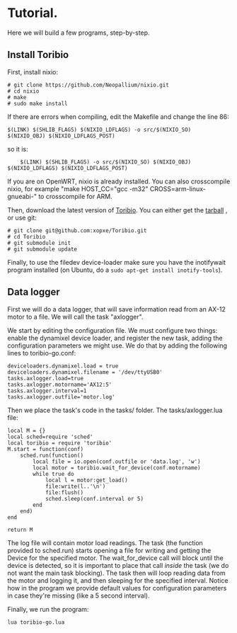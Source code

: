 # Tutorial.

Here we will build a few programs, step-by-step.

## Install Toribio

First, install nixio:

    # git clone https://github.com/Neopallium/nixio.git
    # cd nixio
    # make
    # sudo make install

If there are errors when compiling, edit the Makefile and change the line 86:

	$(LINK) $(SHLIB_FLAGS) $(NIXIO_LDFLAGS) -o src/$(NIXIO_SO) $(NIXIO_OBJ) $(NIXIO_LDFLAGS_POST)

so it is:

    	$(LINK) $(SHLIB_FLAGS) -o src/$(NIXIO_SO) $(NIXIO_OBJ) $(NIXIO_LDFLAGS) $(NIXIO_LDFLAGS_POST)

If you are on OpenWRT, nixio is already installed. You can also crosscompile nixio, for example "make HOST_CC="gcc -m32" CROSS=arm-linux-gnueabi-" to crosscompile for ARM.

Then, download the latest version of [Toribio](https://github.com/xopxe/Toribio). You can either get the [tarball](https://github.com/xopxe/Toribio/tarball/master) , or use git:

    # git clone git@github.com:xopxe/Toribio.git
    # cd Toribio
    # git submodule init
    # git submodule update

Finally, to use the filedev device-loader make sure you have the inotifywait program installed (on Ubuntu, do a `sudo apt-get install inotify-tools`).

## Data logger

First we will do a data logger, that will save information read from an AX-12 motor to a file. We will call the task "axlogger".

We start by editing the configuration file. We must configure two things: enable the dynamixel device loader,
and register the new task, adding the configuration parameters we might use. We do that by adding the following lines to toribio-go.conf:

    deviceloaders.dynamixel.load = true
    deviceloaders.dynamixel.filename = '/dev/ttyUSB0'
    tasks.axlogger.load=true
    tasks.axlogger.motorname='AX12:5'
    tasks.axlogger.interval=1
    tasks.axlogger.outfile='motor.log'

Then we place the task's code in the tasks/ folder. The tasks/axlogger.lua file:

    local M = {}
    local sched=require 'sched'
    local toribio = require 'toribio'
    M.start = function(conf)
    	sched.run(function()
    		local file = io.open(conf.outfile or 'data.log', 'w')
    		local motor = toribio.wait_for_device(conf.motorname)
    		while true do
    			local l = motor:get_load()
    			file:write(l..'\n')
    			file:flush()
    			sched.sleep(conf.interval or 5)
    		end
    	end)
    end

    return M

The log file will contain motor load readings. The task (the function provided to sched.run) starts opening a file for writing and getting the Device for the specified motor. The wait\_for\_device call will block until the device is detected, so it is important to place that call _inside_ the task (we do not want the main task blocking).
The task then will loop reading data from the motor and logging it, and then sleeping for the specified interval.
Notice how in the program we provide default values for configuration parameters in case they're missing (like a 5 second interval).

Finally, we run the program:

    lua toribio-go.lua



 
